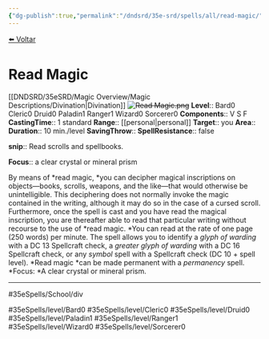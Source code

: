 ```yaml
---
{"dg-publish":true,"permalink":"/dndsrd/35e-srd/spells/all/read-magic/"}
---
```



<a href="javascript:history.back()">⬅️ Voltar</a>
# Read Magic
[[DNDSRD/35eSRD/Magic Overview/Magic Descriptions/Divination\|Divination]]  <s class="aside-hide">![Read Magic.png](/img/user/DNDSRD/35eSRD/Spells/imgs/read%20magic.png)</s>
**Level**:: Bard0 Cleric0 Druid0 Paladin1 Ranger1 Wizard0 Sorcerer0 
**Components**:: V S F 
**CastingTime**:: 1 standard 
**Range**:: [[personal\|personal]]
**Target**:: you
**Area**:: 
**Duration**:: 10 min./level
**SavingThrow**:: 
**SpellResistance**:: false

**snip**:: Read scrolls and spellbooks.  


**Focus**:: a clear crystal or mineral prism  


By means of *read magic, *you can decipher magical inscriptions on objects—books, scrolls, weapons, and the like—that would otherwise be unintelligible. This deciphering does not normally invoke the magic contained in the writing, although it may do so in the case of a cursed scroll. Furthermore, once the spell is cast and you have read the magical inscription, you are thereafter able to read that particular writing without recourse to the use of *read magic. *You can read at the rate of one page (250 words) per minute. The spell allows you to identify a *glyph of warding* with a DC 13 Spellcraft check, a *greater glyph of warding* with a DC 16 Spellcraft check, or any *symbol* spell with a Spellcraft check (DC 10 + spell level).
*Read magic *can be made permanent with a *permanency* spell.
*Focus: *A clear crystal or mineral prism.

<hr/>



#35eSpells/School/div

#35eSpells/level/Bard0 #35eSpells/level/Cleric0 #35eSpells/level/Druid0 #35eSpells/level/Paladin1 #35eSpells/level/Ranger1 #35eSpells/level/Wizard0 #35eSpells/level/Sorcerer0 